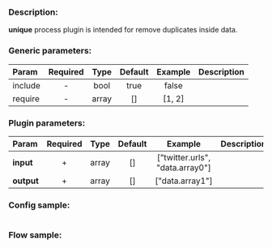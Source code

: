 ### Description:

**unique** process plugin is intended for remove duplicates inside data.


### Generic parameters:

| Param   | Required | Type  | Default | Example | Description |
|:--------|:--------:|:-----:|:-------:|:-------:|:------------|
| include |    -     | bool  |  true   |  false  |             |
| require |    -     | array |   []    | [1, 2]  |             |


### Plugin parameters:

| Param      | Required | Type  | Default |             Example             | Description |
|:-----------|:--------:|:-----:|:-------:|:-------------------------------:|:------------|
| **input**  |    +     | array |   []    | ["twitter.urls", "data.array0"] |             |
| **output** |    +     | array |   []    |         ["data.array1"]         |             |

### Config sample:

```toml

```

### Flow sample:

```yaml
```